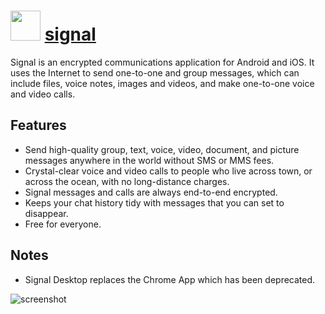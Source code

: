 # <img src="https://cdn.rawgit.com/majkinetor/chocolatey/master/signal/icon.png" width="48" height="48"/> [signal](https://chocolatey.org/packages/signal)

Signal is an encrypted communications application for Android and iOS. It uses the Internet to send one-to-one and group messages, which can include files, voice notes, images and videos, and make one-to-one voice and video calls.

## Features

- Send high-quality group, text, voice, video, document, and picture messages anywhere in the world without SMS or MMS fees.
- Crystal-clear voice and video calls to people who live across town, or across the ocean, with no long-distance charges.
- Signal messages and calls are always end-to-end encrypted.
- Keeps your chat history tidy with messages that you can set to disappear.
- Free for everyone.


## Notes

- Signal Desktop replaces the Chrome App which has been deprecated.

![screenshot](https://cdn.rawgit.com/majkinetor/chocolatey/master/signal/screenshot.png)
